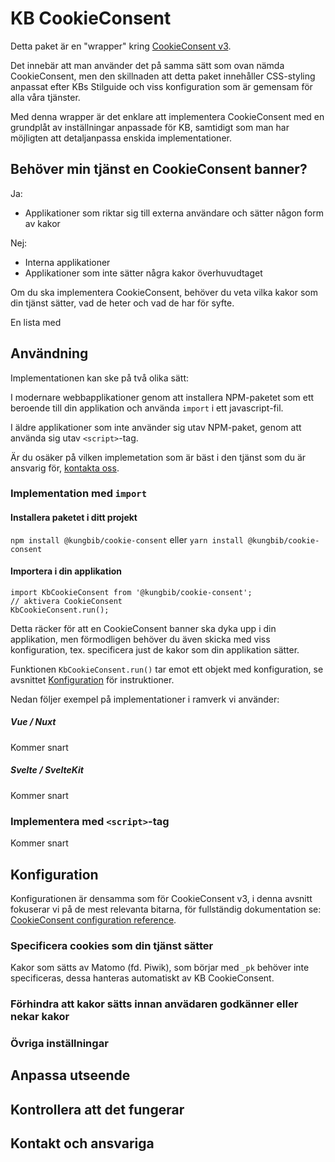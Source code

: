 # KB CookieConsent

Detta paket är en "wrapper" kring [CookieConsent v3](https://github.com/orestbida/cookieconsent).

Det innebär att man använder det på samma sätt som ovan nämda CookieConsent, men den skillnaden att detta paket innehåller CSS-styling anpassat efter KBs Stilguide och viss konfiguration som är gemensam för alla våra tjänster.

Med denna wrapper är det enklare att implementera CookieConsent med en grundplåt av inställningar anpassade för KB, samtidigt som man har möjligten att detaljanpassa enskida implementationer.

## Behöver min tjänst en CookieConsent banner?

Ja:
- Applikationer som riktar sig till externa användare och sätter någon form av kakor

Nej:
- Interna applikationer
- Applikationer som inte sätter några kakor överhuvudtaget

Om du ska implementera CookieConsent, behöver du veta vilka kakor som din tjänst sätter, vad de heter och vad de har för syfte.

En lista med 

## Användning

Implementationen kan ske på två olika sätt:

I modernare webbapplikationer genom att installera NPM-paketet som ett beroende till din applikation och använda `import` i ett javascript-fil.

I äldre applikationer som inte använder sig utav NPM-paket, genom att använda sig utav `<script>`-tag.

Är du osäker på vilken implemetation som är bäst i den tjänst som du är ansvarig för, [kontakta oss](#kontakt-och-ansvariga).

### Implementation med `import`

#### Installera paketet i ditt projekt

`npm install @kungbib/cookie-consent`
eller
`yarn install @kungbib/cookie-consent`

#### Importera i din applikation

```
import KbCookieConsent from '@kungbib/cookie-consent';
// aktivera CookieConsent
KbCookieConsent.run();
```
Detta räcker för att en CookieConsent banner ska dyka upp i din applikation, men förmodligen behöver du även skicka med viss konfiguration, tex. specificera just de kakor som din applikation sätter.

Funktionen `KbCookieConsent.run()` tar emot ett objekt med konfiguration, se avsnittet [Konfiguration](#konfiguration) för instruktioner.

Nedan följer exempel på implementationer i ramverk vi använder:

##### Vue / Nuxt

Kommer snart

##### Svelte / SvelteKit

Kommer snart


### Implementera med `<script>`-tag

Kommer snart

## Konfiguration

Konfigurationen är densamma som för CookieConsent v3, i denna avsnitt fokuserar vi på de mest relevanta bitarna, för fullständig dokumentation se: [CookieConsent configuration reference](https://cookieconsent.orestbida.com/reference/configuration-reference.html).

### Specificera cookies som din tjänst sätter 

Kakor som sätts av Matomo (fd. Piwik), som börjar med `_pk` behöver inte specificeras, dessa hanteras automatiskt av KB CookieConsent.

### Förhindra att kakor sätts innan anvädaren godkänner eller nekar kakor

### Övriga inställningar

## Anpassa utseende

## Kontrollera att det fungerar

## Kontakt och ansvariga
